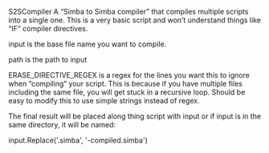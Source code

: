 S2SCompiler
A “Simba to Simba compiler” that compiles multiple scripts into a single one. This is a very basic script and won’t understand things like “IF” compiler directives.

input is the base file name you want to compile.

path is the path to input

ERASE_DIRECTIVE_REGEX is a regex for the lines you want this to ignore when “compiling” your script. This is because if you have multiple files including the same file, you will get stuck in a recursive loop. Should be easy to modify this to use simple strings instead of regex.

The final result will be placed along thing script with input or if input is in the same directory, it will be named:

input.Replace('.simba', '-compiled.simba')
